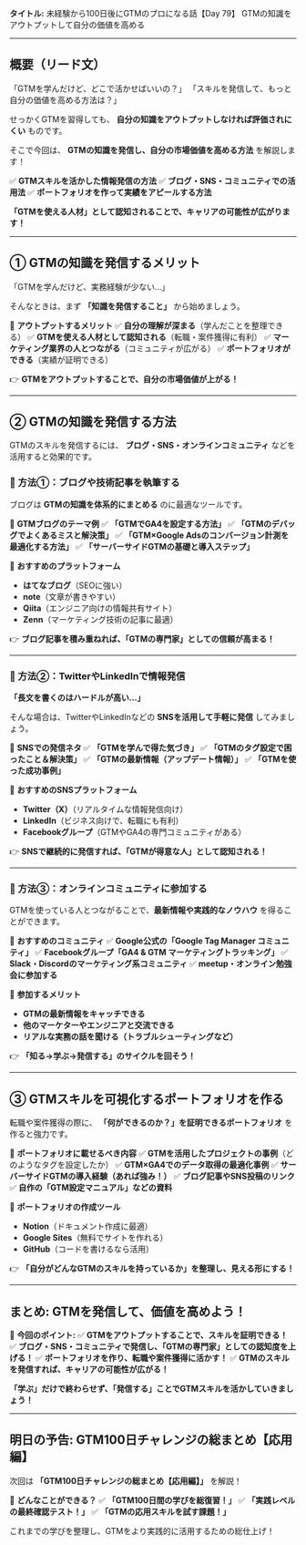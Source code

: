 **タイトル:**
未経験から100日後にGTMのプロになる話【Day 79】
GTMの知識をアウトプットして自分の価値を高める

---

## **概要（リード文）**

「GTMを学んだけど、どこで活かせばいいの？」
「スキルを発信して、もっと自分の価値を高める方法は？」

せっかくGTMを習得しても、 **自分の知識をアウトプットしなければ評価されにくい** ものです。

そこで今回は、 **GTMの知識を発信し、自分の市場価値を高める方法** を解説します！

✅ **GTMスキルを活かした情報発信の方法**
✅ **ブログ・SNS・コミュニティでの活用法**
✅ **ポートフォリオを作って実績をアピールする方法**

**「GTMを使える人材」として認知されることで、キャリアの可能性が広がります！**

---

## **① GTMの知識を発信するメリット**

「GTMを学んだけど、実務経験が少ない…」

そんなときは、まず **「知識を発信すること」** から始めましょう。

📌 **アウトプットするメリット**
✅ **自分の理解が深まる**（学んだことを整理できる）
✅ **GTMを使える人材として認知される**（転職・案件獲得に有利）
✅ **マーケティング業界の人とつながる**（コミュニティが広がる）
✅ **ポートフォリオができる**（実績が証明できる）

👉 **GTMをアウトプットすることで、自分の市場価値が上がる！**

---

## **② GTMの知識を発信する方法**

GTMのスキルを発信するには、 **ブログ・SNS・オンラインコミュニティ** などを活用すると効果的です。

### **🔹 方法①：ブログや技術記事を執筆する**

ブログは **GTMの知識を体系的にまとめる** のに最適なツールです。

📌 **GTMブログのテーマ例**
✅ **「GTMでGA4を設定する方法」**
✅ **「GTMのデバッグでよくあるミスと解決策」**
✅ **「GTM×Google Adsのコンバージョン計測を最適化する方法」**
✅ **「サーバーサイドGTMの基礎と導入ステップ」**

🔹 **おすすめのプラットフォーム**
- **はてなブログ**（SEOに強い）
- **note**（文章が書きやすい）
- **Qiita**（エンジニア向けの情報共有サイト）
- **Zenn**（マーケティング技術の記事に最適）

👉 **ブログ記事を積み重ねれば、「GTMの専門家」としての信頼が高まる！**

---

### **🔹 方法②：TwitterやLinkedInで情報発信**

**「長文を書くのはハードルが高い…」**

そんな場合は、TwitterやLinkedInなどの **SNSを活用して手軽に発信** してみましょう。

📌 **SNSでの発信ネタ**
✅ **「GTMを学んで得た気づき」**
✅ **「GTMのタグ設定で困ったこと＆解決策」**
✅ **「GTMの最新情報（アップデート情報）」**
✅ **「GTMを使った成功事例」**

🔹 **おすすめのSNSプラットフォーム**
- **Twitter（X）**（リアルタイムな情報発信向け）
- **LinkedIn**（ビジネス向けで、転職にも有利）
- **Facebookグループ**（GTMやGA4の専門コミュニティがある）

👉 **SNSで継続的に発信すれば、「GTMが得意な人」として認知される！**

---

### **🔹 方法③：オンラインコミュニティに参加する**

GTMを使っている人とつながることで、**最新情報や実践的なノウハウ** を得ることができます。

📌 **おすすめのコミュニティ**
✅ **Google公式の「Google Tag Manager コミュニティ」**
✅ **Facebookグループ「GA4 & GTM マーケティングトラッキング」**
✅ **Slack・Discordのマーケティング系コミュニティ**
✅ **meetup・オンライン勉強会に参加する**

🔹 **参加するメリット**
- **GTMの最新情報をキャッチできる**
- **他のマーケターやエンジニアと交流できる**
- **リアルな実務の話を聞ける（トラブルシューティングなど）**

👉 **「知る→学ぶ→発信する」のサイクルを回そう！**

---

## **③ GTMスキルを可視化するポートフォリオを作る**

転職や案件獲得の際に、 **「何ができるのか？」を証明できるポートフォリオ** を作ると強力です。

📌 **ポートフォリオに載せるべき内容**
✅ **GTMを活用したプロジェクトの事例**（どのようなタグを設定したか）
✅ **GTM×GA4でのデータ取得の最適化事例**
✅ **サーバーサイドGTMの導入経験（あれば強み！）**
✅ **ブログ記事やSNS投稿のリンク**
✅ **自作の「GTM設定マニュアル」などの資料**

🔹 **ポートフォリオの作成ツール**
- **Notion**（ドキュメント作成に最適）
- **Google Sites**（無料でサイトを作れる）
- **GitHub**（コードを書けるなら活用）

👉 **「自分がどんなGTMのスキルを持っているか」を整理し、見える形にする！**

---

## **まとめ: GTMを発信して、価値を高めよう！**

📌 **今回のポイント:**
✅ **GTMをアウトプットすることで、スキルを証明できる！**
✅ **ブログ・SNS・コミュニティで発信し、「GTMの専門家」としての認知度を上げる！**
✅ **ポートフォリオを作り、転職や案件獲得に活かす！**
✅ **GTMのスキルを発信すれば、キャリアの可能性が広がる！**

**「学ぶ」だけで終わらせず、「発信する」ことでGTMスキルを活かしていきましょう！**

---

## **明日の予告: GTM100日チャレンジの総まとめ【応用編】**

次回は **「GTM100日チャレンジの総まとめ【応用編】」** を解説！

📌 **どんなことができる？**
✅ **「GTM100日間の学びを総復習！」**
✅ **「実践レベルの最終確認テスト！」**
✅ **「GTMの応用スキルを試す課題！」**

これまでの学びを整理し、GTMをより実践的に活用するための総仕上げ！
